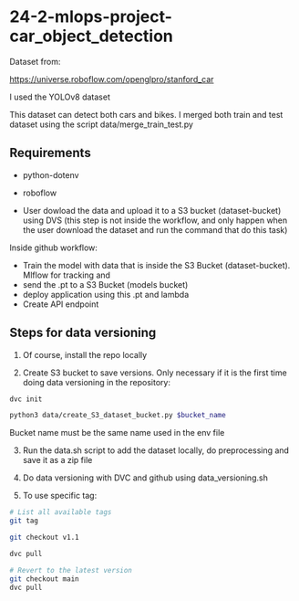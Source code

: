# 24-2-mlops-project-car_object_detection

Dataset from:

https://universe.roboflow.com/openglpro/stanford_car

I used the YOLOv8 dataset

This dataset can detect both cars and bikes. I merged both train and test dataset using the script data/merge_train_test.py


## Requirements
- python-dotenv
- roboflow

- User dowload the data and upload it to a S3 bucket (dataset-bucket) using DVS (this step is not inside the workflow, and only happen when the user download the dataset and run the command that do this task)

Inside github workflow:
- Train the model with data that is inside the S3 Bucket (dataset-bucket). Mlflow for tracking and 
- send the .pt to a S3 Bucket (models bucket)
- deploy application using this .pt and lambda
- Create API endpoint


## Steps for data versioning

1. Of course, install the repo locally

2. Create S3 bucket to save versions. Only necessary if it is the first time doing data versioning in the repository:

```Bash
dvc init

python3 data/create_S3_dataset_bucket.py $bucket_name
```

Bucket name must be the same name used in the env file

3. Run the data.sh script to add the dataset locally, do preprocessing and save it as a zip file

4. Do data versioning with DVC and github using data_versioning.sh

5. To use specific tag:

```Bash
# List all available tags
git tag

git checkout v1.1

dvc pull

# Revert to the latest version
git checkout main
dvc pull
```

